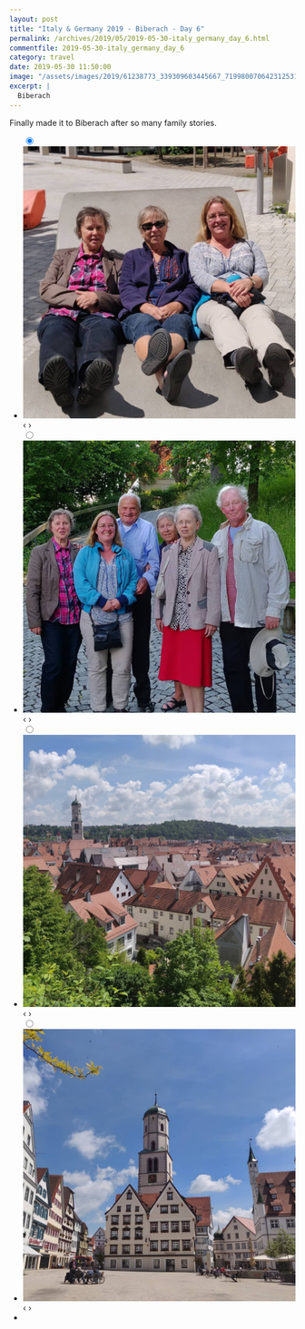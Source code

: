 ```yaml
---
layout: post
title: "Italy & Germany 2019 - Biberach - Day 6"
permalink: /archives/2019/05/2019-05-30-italy_germany_day_6.html
commentfile: 2019-05-30-italy_germany_day_6
category: travel
date: 2019-05-30 11:50:00
image: "/assets/images/2019/61238773_339309603445667_7199800706423125310_n_18033273127162359.jpg"
excerpt: |
  Biberach
---
```


Finally made it to Biberach after so many family stories.

<ul class="slides">
    <input type="radio" name="radio-btn" id="img-1" checked="checked" />
    <li class="slide-container">
        <div class="slide">
          <a href="/assets/images/2019/60903696_334663733877166_3960999601237534243_n_17889344785343740.jpg"><img src="/assets/images/2019/60903696_334663733877166_3960999601237534243_n_17889344785343740.jpg" /></a>
        </div>			
    	<div class="nav">
      	     <label for="img-4" class="prev">&#x2039;</label>
      	     <label for="img-2" class="next">&#x203a;</label>
    	 </div>
    </li>    <input type="radio" name="radio-btn" id="img-2"  />
    <li class="slide-container">
        <div class="slide">
          <a href="/assets/images/2019/60582432_138755303856919_9132673521931233064_n_17864759251403730.jpg"><img src="/assets/images/2019/60582432_138755303856919_9132673521931233064_n_17864759251403730.jpg" /></a>
        </div>			
    	<div class="nav">
      	     <label for="img-1" class="prev">&#x2039;</label>
      	     <label for="img-3" class="next">&#x203a;</label>
    	 </div>
    </li>    <input type="radio" name="radio-btn" id="img-3"  />
    <li class="slide-container">
        <div class="slide">
          <a href="/assets/images/2019/61238773_339309603445667_7199800706423125310_n_18033273127162359.jpg"><img src="/assets/images/2019/61238773_339309603445667_7199800706423125310_n_18033273127162359.jpg" /></a>
        </div>			
    	<div class="nav">
      	     <label for="img-2" class="prev">&#x2039;</label>
      	     <label for="img-4" class="next">&#x203a;</label>
    	 </div>
    </li>
    <input type="radio" name="radio-btn" id="img-4" />
    <li class="slide-container">
        <div class="slide">
          <a href="/assets/images/2019/60281699_2429738400453640_5635730411143693701_n_17898372262323585.jpg"><img src="/assets/images/2019/60281699_2429738400453640_5635730411143693701_n_17898372262323585.jpg" /></a>
        </div>
    	<div class="nav">
      	     <label for="img-3" class="prev">&#x2039;</label>
      	     <label for="img-1" class="next">&#x203a;</label>
    	 </div>
    </li>
  <li class="nav-dots">
      <label for="img-1" class="nav-dot" id="img-dot-1"></label>
      <label for="img-2" class="nav-dot" id="img-dot-2"></label>
      <label for="img-3" class="nav-dot" id="img-dot-3"></label>
      <label for="img-4" class="nav-dot" id="img-dot-4"></label>
  </li>
</ul>
